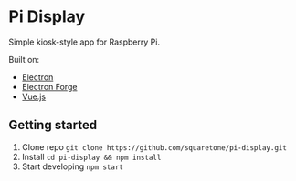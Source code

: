 # Pi Display

Simple kiosk-style app for Raspberry Pi. 

Built on:
- [Electron](https://electronjs.org/)
- [Electron Forge](https://electronforge.io/)
- [Vue.js](https://vuejs.org/)

## Getting started
1. Clone repo `git clone https://github.com/squaretone/pi-display.git`
2. Install `cd pi-display && npm install`
3. Start developing `npm start`
